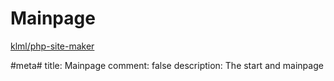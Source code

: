 
# Mainpage

[klml/php-site-maker](https://github.com/klml/php-site-maker)

#meta#
title: Mainpage
comment: false
description: The start and mainpage
